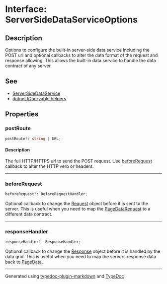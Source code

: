 # Interface: ServerSideDataServiceOptions

## Description

Options to configure the built-in server-side data service including the POST url and optional
callbacks to alter the data format of the request and response allowing. This allows the built-in data service
to handle the data contract of any server.

## See

 - [ServerSideDataService](../classes/ServerSideDataService.md)
 - [dotnet IQueryable helpers](https://www.nuget.org/packages/DataGridVueDotnet/0.0.1-alpha)

## Properties

### postRoute

```ts
postRoute?: string | URL;
```

#### Description

The full HTTP/HTTPS url to send the POST request.
Use [beforeRequest](ServerSideDataServiceOptions.md#beforerequest) callback to alter the HTTP verb or headers.

***

### beforeRequest

```ts
beforeRequest?: BeforeRequestHandler;
```

Optional callback to change the [Request](https://developer.mozilla.org/docs/Web/API/Request)
object before it is sent to the server. This is useful when you need to map the [PageDataRequest](PageDataRequest.md)
to a different data contract.

***

### responseHandler

```ts
responseHandler?: ResponseHandler;
```

Optional callback to change the [Response](https://developer.mozilla.org/docs/Web/API/Response)
object before it is handled by the data grid. This is useful when you need to map the servers response
data back to [PageData](PageData.md).

***

Generated using [typedoc-plugin-markdown](https://www.npmjs.com/package/typedoc-plugin-markdown) and [TypeDoc](https://typedoc.org/)
